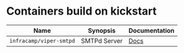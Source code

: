 # Containers build on kickstart

| Name | Synopsis | Documentation |
|-------|-------------------------|--|
| `infracamp/viper-smtpd` | SMTPd Server | [Docs](https://github.com/infracamp/viper-smtpd)